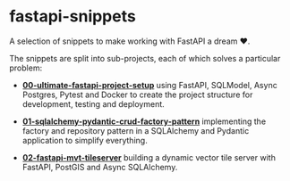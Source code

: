 # fastapi-snippets

A selection of snippets to make working with FastAPI a dream ❤️.

The snippets are split into sub-projects, each of which solves a particular problem:

- [**00-ultimate-fastapi-project-setup**](https://medium.com/@lawsontaylor/the-ultimate-fastapi-project-setup-fastapi-async-postgres-sqlmodel-pytest-and-docker-ed0c6afea11b) using FastAPI, SQLModel, Async Postgres, Pytest and Docker to create the project structure for development, testing and deployment.

- [**01-sqlalchemy-pydantic-crud-factory-pattern**](https://medium.com/@lawsontaylor/the-factory-and-repository-pattern-with-sqlalchemy-and-pydantic-33cea9ae14e0) implementing the factory and repository pattern in a SQLAlchemy and Pydantic application to simplify everything.

- [**02-fastapi-mvt-tileserver**](https://medium.com/@lawsontaylor/diy-vector-tile-server-with-postgis-and-fastapi-b8514c95267c) building a dynamic vector tile server with FastAPI, PostGIS and Async SQLAlchemy.
